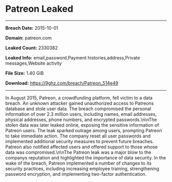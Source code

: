 # Patreon Leaked

------------
**Breach Date:** 2015-10-01

**Domain:** patreon.com

**Leaked Count:** 2330382

**Leaked Info:** email,password,Payment histories,address,Private messages,Website activity

**File Size:** 1.40 GiB

**Download:** https://9ghz.com/breach/Patreon_514e49

------------
In August 2015, Patreon, a crowdfunding platform, fell victim to a data breach. An unknown attacker gained unauthorized access to Patreons database and stole user data. The breach compromised the personal information of over 2.3 million users, including names, email addresses, physical addresses, phone numbers, and encrypted passwords.\n\nThe stolen data was later leaked online, exposing the sensitive information of Patreon users. The leak sparked outrage among users, prompting Patreon to take immediate action. The company reset all user passwords and implemented additional security measures to prevent future breaches. Patreon also notified affected users and offered support to those whose data was compromised.\n\nThe Patreon leak was a major blow to the companys reputation and highlighted the importance of data security. In the wake of the breach, Patreon implemented a number of changes to its security practices, including increasing employee training, strengthening password encryption, and implementing two-factor authentication.
